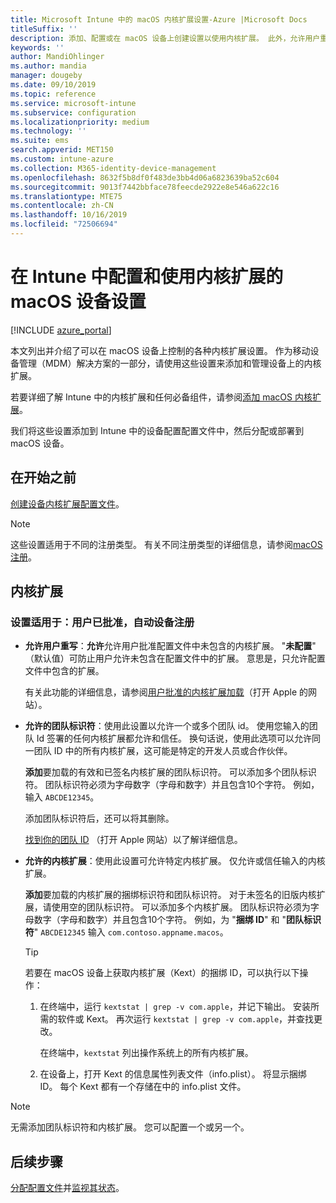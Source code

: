 ```yaml
---
title: Microsoft Intune 中的 macOS 内核扩展设置-Azure |Microsoft Docs
titleSuffix: ''
description: 添加、配置或在 macOS 设备上创建设置以使用内核扩展。 此外，允许用户重写已批准的扩展，允许来自团队标识符的所有扩展，或者允许 Microsoft Intune 中的特定扩展或应用。
keywords: ''
author: MandiOhlinger
ms.author: mandia
manager: dougeby
ms.date: 09/10/2019
ms.topic: reference
ms.service: microsoft-intune
ms.subservice: configuration
ms.localizationpriority: medium
ms.technology: ''
ms.suite: ems
search.appverid: MET150
ms.custom: intune-azure
ms.collection: M365-identity-device-management
ms.openlocfilehash: 8632f5b8df0f483de3bb4d06a6823639ba52c604
ms.sourcegitcommit: 9013f7442bbface78feecde2922e8e546a622c16
ms.translationtype: MTE75
ms.contentlocale: zh-CN
ms.lasthandoff: 10/16/2019
ms.locfileid: "72506694"
---
```

# <a name="macos-device-settings-to-configure-and-use-kernel-extensions-in-intune"></a>在 Intune 中配置和使用内核扩展的 macOS 设备设置

[!INCLUDE [azure_portal](../includes/azure_portal.md)]

本文列出并介绍了可以在 macOS 设备上控制的各种内核扩展设置。 作为移动设备管理（MDM）解决方案的一部分，请使用这些设置来添加和管理设备上的内核扩展。

若要详细了解 Intune 中的内核扩展和任何必备组件，请参阅[添加 macOS 内核扩展](../kernel-extensions-overview-macos.md)。

我们将这些设置添加到 Intune 中的设备配置配置文件中，然后分配或部署到 macOS 设备。

## <a name="before-you-begin"></a>在开始之前

[创建设备内核扩展配置文件](../kernel-extensions-overview-macos.md)。

> [!NOTE]
> 这些设置适用于不同的注册类型。 有关不同注册类型的详细信息，请参阅[macOS 注册](../macos-enroll.md)。

## <a name="kernel-extensions"></a>内核扩展

### <a name="settings-apply-to-user-approved-automated-device-enrollment"></a>设置适用于：用户已批准，自动设备注册

- **允许用户重写**：**允许**允许用户批准配置文件中未包含的内核扩展。 "**未配置**" （默认值）可防止用户允许未包含在配置文件中的扩展。 意思是，只允许配置文件中包含的扩展。

  有关此功能的详细信息，请参阅[用户批准的内核扩展加载](https://developer.apple.com/library/archive/technotes/tn2459/_index.html)（打开 Apple 的网站）。

- **允许的团队标识符**：使用此设置以允许一个或多个团队 id。 使用您输入的团队 Id 签署的任何内核扩展都允许和信任。 换句话说，使用此选项可以允许同一团队 ID 中的所有内核扩展，这可能是特定的开发人员或合作伙伴。

  **添加**要加载的有效和已签名内核扩展的团队标识符。 可以添加多个团队标识符。 团队标识符必须为字母数字（字母和数字）并且包含10个字符。 例如，输入 `ABCDE12345`。

  添加团队标识符后，还可以将其删除。

  [找到你的团队 ID](https://help.apple.com/developer-account/#/dev55c3c710c) （打开 Apple 网站）以了解详细信息。

- **允许的内核扩展**：使用此设置可允许特定内核扩展。 仅允许或信任输入的内核扩展。 

  **添加**要加载的内核扩展的捆绑标识符和团队标识符。 对于未签名的旧版内核扩展，请使用空的团队标识符。 可以添加多个内核扩展。 团队标识符必须为字母数字（字母和数字）并且包含10个字符。 例如，为 "**捆绑 ID**" 和 "**团队标识符**" `ABCDE12345` 输入 `com.contoso.appname.macos`。

  > [!TIP]
  > 若要在 macOS 设备上获取内核扩展（Kext）的捆绑 ID，可以执行以下操作：
  >
  > 1. 在终端中，运行 `kextstat | grep -v com.apple`，并记下输出。 安装所需的软件或 Kext。 再次运行 `kextstat | grep -v com.apple`，并查找更改。
  >
  >    在终端中，`kextstat` 列出操作系统上的所有内核扩展。 
  >
  > 2. 在设备上，打开 Kext 的信息属性列表文件（info.plist）。 将显示捆绑 ID。 每个 Kext 都有一个存储在中的 info.plist 文件。 

> [!NOTE]
> 无需添加团队标识符和内核扩展。 您可以配置一个或另一个。

## <a name="next-steps"></a>后续步骤

[分配配置文件](../device-profile-assign.md)并[监视其状态](../device-profile-monitor.md)。
